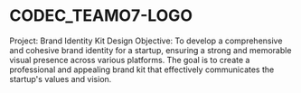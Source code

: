 # CODEC_TEAMO7-LOGO
 Project: Brand Identity Kit Design  Objective: To develop a comprehensive and cohesive brand identity for a startup, ensuring a strong and memorable visual presence across various platforms. The goal is to create a professional and appealing brand kit that effectively communicates the startup's values and vision.

